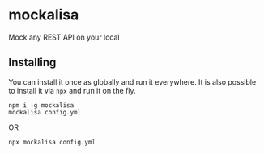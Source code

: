 # mockalisa
Mock any REST API on your local

## Installing

You can install it once as globally and run it everywhere. It is also possible to install it via `npx` and run it on the fly.

```shell
npm i -g mockalisa
mockalisa config.yml
```
OR
```shell
npx mockalisa config.yml
```

